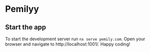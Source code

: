 # Pemilyy

## Start the app

To start the development server run `nx serve pemily.com`. Open your browser and navigate to http://localhost:1001/. Happy coding!
